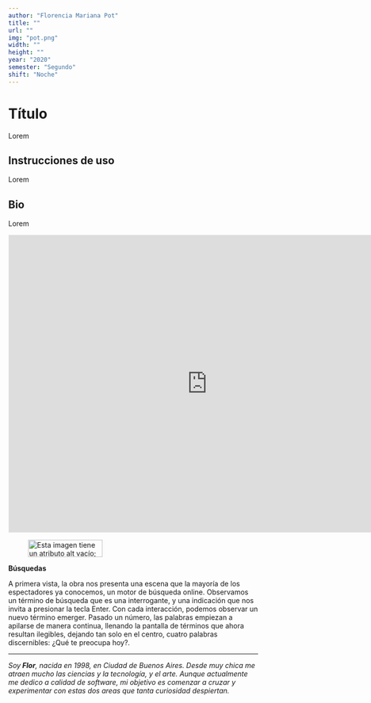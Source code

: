 ```yaml
---
author: "Florencia Mariana Pot"
title: ""
url: ""
img: "pot.png"
width: ""
height: ""
year: "2020"
semester: "Segundo"
shift: "Noche"
---
```


<p></p>

# Título

Lorem 

## Instrucciones de uso 

Lorem

## Bio

Lorem

<!-- wp:html -->
<p align="center"><iframe width="800" height="600" frameborder="0" scrolling="no" style="width:800px; margin:0 auto!important;border: 1px solid #F2F2F3; z-index: 100;" src="https://editor.p5js.org/florenciapot/embed/RM5yDN3yB"></iframe></p>
<!-- /wp:html -->

<!-- wp:image {"align":"center","width":150,"height":35} -->
<div class="wp-block-image"><figure class="aligncenter is-resized"><img src="https://am1-lacabanne.atamvirtual.com.ar/wp-content/uploads/2020/12/usabilidad-AM12020-noMobile.png" alt="Esta imagen tiene un atributo alt vacío; el nombre del archivo es usabilidad-AM12020-noMobile.png" width="150" height="35"/></figure></div>
<!-- /wp:image -->

<!-- wp:paragraph -->
<p><strong>Búsquedas</strong></p>
<!-- /wp:paragraph -->

<!-- wp:paragraph -->
<p>A primera vista, la obra nos presenta una escena que la mayoría de los espectadores ya conocemos, un motor de búsqueda online. Observamos un término de búsqueda que es una interrogante, y una indicación que nos invita a presionar la tecla Enter. Con cada interacción, podemos observar un nuevo término emerger. Pasado un número, las palabras empiezan a apilarse de manera continua, llenando la pantalla de términos que ahora resultan ilegibles, dejando tan solo en el centro, cuatro palabras discernibles: ¿Qué te preocupa hoy?.</p>
<!-- /wp:paragraph -->

<!-- wp:separator -->
<hr class="wp-block-separator"/>
<!-- /wp:separator -->

<!-- wp:paragraph -->
<p><em>Soy</em><strong><em> Flor</em></strong><em>, nacida en 1998, en Ciudad de Buenos Aires. Desde muy chica me atraen mucho las ciencias y la tecnología, y el arte. Aunque actualmente me dedico a calidad de software, mi objetivo es comenzar a cruzar y experimentar con estas dos areas que tanta curiosidad despiertan. </em></p>
<!-- /wp:paragraph -->